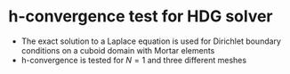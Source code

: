 # h-convergence test for HDG solver
* The exact solution to a Laplace equation is used for Dirichlet boundary conditions on a cuboid
    domain with Mortar elements
* h-convergence is tested for $N=1$ and three different meshes
